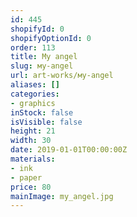 ```yaml
---
id: 445
shopifyId: 0
shopifyOptionId: 0
order: 113
title: Мy angel
slug: мy-angel
url: art-works/мy-angel
aliases: []
categories:
- graphics
inStock: false
isVisible: false
height: 21
width: 30
date: 2019-01-01T00:00:00Z
materials:
- ink
- paper
price: 80
mainImage: my_angel.jpg
---
```

